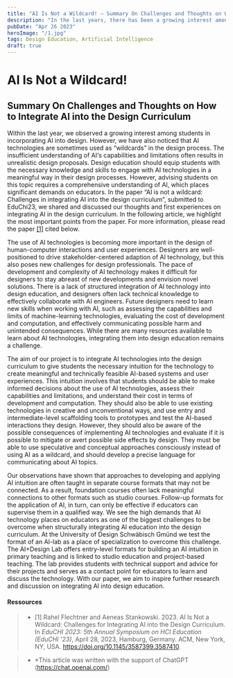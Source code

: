 ```yaml
---
title: "AI Is Not a Wildcard! – Summary On Challenges and Thoughts on How to Integrate AI into the Design Curriculum"
description: "In the last years, there has been a growing interest among design students in incorporating AI into their work. However, insufficient understanding of AI's capabilities and limitations often leads to unrealistic design proposals. To address this, design education needs to equip students with the necessary knowledge and skills to engage with AI technologies in a meaningful way. In this article we summarize our thoughts and experiences on integrating AI into the design curriculum."
pubDate: "Apr 26 2023"
heroImage: "/1.jpg"
tags: Design Education, Artificial Intelligence
draft: true
---
```


# AI Is Not a Wildcard! 
## Summary On Challenges and Thoughts on How to Integrate AI into the Design Curriculum

Within the last year, we observed a growing interest among students in incorporating AI into design. However, we have also noticed that AI technologies are sometimes used as “wildcards” in the design process. The insufficient understanding of AI‘s capabilities and limitations often results in unrealistic design proposals. Design education should equip students with the necessary knowledge and skills to engage with AI technologies in a meaningful way in their design processes. However, advising students on this topic requires a comprehensive understanding of AI, which places significant demands on educators. In the paper “AI is not a wildcard: Challenges in integrating AI into the design curriculum”, submitted to EduChi23, we shared and discussed our thoughts and first experiences on integrating AI in the design curriculum. In the following article, we highlight the most important points from the paper. For more information, please read the paper [\[1\]](#ressources) cited below.

The use of AI technologies is becoming more important in the design of human-computer interactions and user experiences. Designers are well-positioned to drive stakeholder-centered adaption of AI technology, but this also poses new challenges for design professionals. The pace of development and complexity of AI technology makes it difficult for designers to stay abreast of new developments and envision novel solutions. There is a lack of structured integration of AI technology into design education, and designers often lack technical knowledge to effectively collaborate with AI engineers. Future designers need to learn new skills when working with AI, such as assessing the capabilities and limits of machine-learning technologies, evaluating the cost of development and computation, and effectively communicating possible harm and unintended consequences. While there are many resources available to learn about AI technologies, integrating them into design education remains a challenge. 

The aim of our project is to integrate AI technologies into the design curriculum to give students the necessary intuition for the technology to create meaningful and technically feasible AI-based systems and user experiences. This intuition involves that students should be able to make informed decisions about the use of AI technologies, assess their capabilities and limitations, and understand their cost in terms of development and computation. They should also be able to use existing technologies in creative and unconventional ways, and use entry and intermediate-level scaffolding tools to prototypes and test the AI-based interactions they design. However, they should also be aware of the possible consequences of implementing AI technologies and evaluate if it is possible to mitigate or avert possible side effects by design. They must be able to use speculative and conceptual approaches consciously instead of using AI as a wildcard, and should develop a precise language for communicating about AI topics.

Our observations have shown that approaches to developing and applying AI intuition are often taught in separate course formats that may not be connected. As a result, foundation courses often lack meaningful connections to other formats such as studio courses. Follow-up formats for the application of AI, in turn, can only be effective if educators can supervise them in a qualified way. We see the high demands that AI technology places on educators as one of the biggest challenges to be overcome when structurally integrating AI education into the design curriculum.
At the University of Design Schwäbisch Gmünd we test the format of an AI-lab as a place of specialization to overcome this challenge. The AI+Design Lab offers entry-level formats for building an AI intuition in primary teaching and is linked to studio education and project-based teaching. The lab provides students with technical support and advice for their projects and serves as a contact point for educators to learn and discuss the technology. With our paper, we aim to inspire further research and discussion on integrating AI into design education.

#### Ressources 

> - [1] Rahel Flechtner and Aeneas Stankowski. 2023. AI Is Not a Wildcard: Challenges for Integrating AI into the Design Curriculum. In _EduCHI 2023: 5th Annual Symposium on HCI Education (EduCHI ’23)_, April 28, 2023, Hamburg, Germany. ACM, New York, NY, USA. https://doi.org/10.1145/3587399.3587410.

> - *This article was written with the support of ChatGPT (https://chat.openai.com/)
